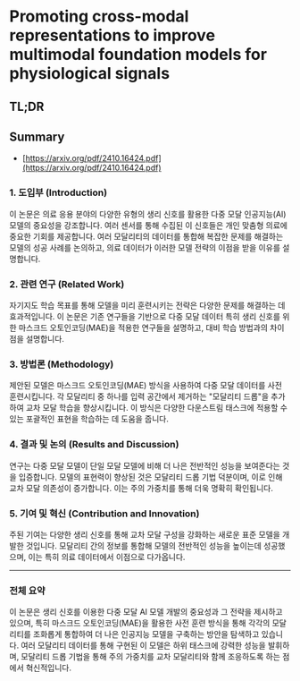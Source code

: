 # Promoting cross-modal representations to improve multimodal foundation models for physiological signals
## TL;DR
## Summary
- [https://arxiv.org/pdf/2410.16424.pdf](https://arxiv.org/pdf/2410.16424.pdf)

### 1. 도입부 (Introduction)
이 논문은 의료 응용 분야의 다양한 유형의 생리 신호를 활용한 다중 모달 인공지능(AI) 모델의 중요성을 강조합니다. 여러 센서를 통해 수집된 이 신호들은 개인 맞춤형 의료에 중요한 기회를 제공합니다. 여러 모달리티의 데이터를 통합해 복잡한 문제를 해결하는 모델의 성공 사례를 논의하고, 의료 데이터가 이러한 모델 전략의 이점을 받을 이유를 설명합니다.

### 2. 관련 연구 (Related Work)
자기지도 학습 목표를 통해 모델을 미리 훈련시키는 전략은 다양한 문제를 해결하는 데 효과적입니다. 이 논문은 기존 연구들을 기반으로 다중 모달 데이터 특히 생리 신호를 위한 마스크드 오토인코딩(MAE)을 적용한 연구들을 설명하고, 대비 학습 방법과의 차이점을 설명합니다.

### 3. 방법론 (Methodology)
제안된 모델은 마스크드 오토인코딩(MAE) 방식을 사용하여 다중 모달 데이터를 사전 훈련시킵니다. 각 모달리티 중 하나를 입력 공간에서 제거하는 "모달리티 드롭"을 추가하여 교차 모달 학습을 향상시킵니다. 이 방식은 다양한 다운스트림 태스크에 적용할 수 있는 포괄적인 표현을 학습하는 데 도움을 줍니다.

### 4. 결과 및 논의 (Results and Discussion)
연구는 다중 모달 모델이 단일 모달 모델에 비해 더 나은 전반적인 성능을 보여준다는 것을 입증합니다. 모델의 표현력이 향상된 것은 모달리티 드롭 기법 덕분이며, 이로 인해 교차 모달 의존성이 증가합니다. 이는 주의 가중치를 통해 더욱 명확히 확인됩니다.

### 5. 기여 및 혁신 (Contribution and Innovation)
주된 기여는 다양한 생리 신호를 통해 교차 모달 구성을 강화하는 새로운 표준 모델을 개발한 것입니다. 모달리티 간의 정보를 통합해 모델의 전반적인 성능을 높이는데 성공했으며, 이는 특히 의료 데이터에서 이점으로 다가옵니다.

---

### 전체 요약
이 논문은 생리 신호를 이용한 다중 모달 AI 모델 개발의 중요성과 그 전략을 제시하고 있으며, 특히 마스크드 오토인코딩(MAE)을 활용한 사전 훈련 방식을 통해 각각의 모달리티를 조화롭게 통합하여 더 나은 인공지능 모델을 구축하는 방안을 탐색하고 있습니다. 여러 모달리티 데이터를 통해 구현된 이 모델은 하위 태스크에 강력한 성능을 발휘하며, 모달리티 드롭 기법을 통해 주의 가중치를 교차 모달리티와 함께 조응하도록 하는 점에서 혁신적입니다.